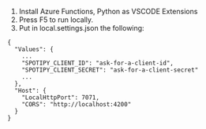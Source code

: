 1. Install Azure Functions, Python as VSCODE Extensions
1. Press F5 to run locally.
1. Put in local.settings.json the following:

```
{
  "Values": {
    ...
    "SPOTIPY_CLIENT_ID": "ask-for-a-client-id",
    "SPOTIPY_CLIENT_SECRET": "ask-for-a-client-secret"
    ...
  },
  "Host": {
    "LocalHttpPort": 7071,
    "CORS": "http://localhost:4200"
  }
}
````